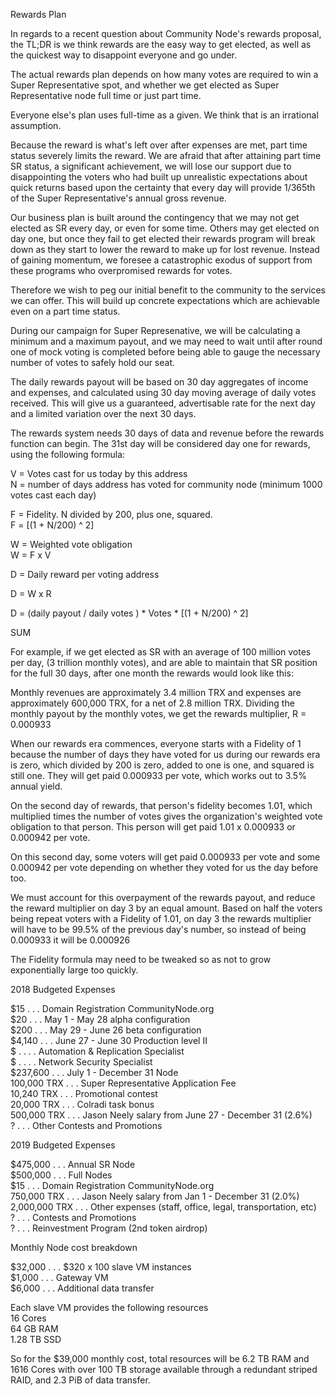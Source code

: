 Rewards Plan

In regards to a recent question about Community Node's rewards proposal, the TL;DR is we think rewards are the easy way to get elected, as well as the quickest way to disappoint everyone and go under.

The actual rewards plan depends on how many votes are required to win a Super Representative spot, and whether we get elected as Super Representative node full time or just part time.

Everyone else's plan uses full-time as a given. We think that is an irrational assumption.

Because the reward is what's left over after expenses are met, part time status severely limits the reward. We are afraid that after attaining part time SR status, a significant achievement, we will lose our support due to disappointing the voters who had built up unrealistic expectations about quick returns based upon the certainty that every day will provide 1/365th of the Super Representative's annual gross revenue. 

Our business plan is built around the contingency that we may not get elected as SR every day, or even for some time. Others may get elected on day one, but once they fail to get elected their rewards program will break down as they start to lower the reward to make up for lost revenue. Instead of gaining momentum, we foresee a catastrophic exodus of support from these programs who overpromised rewards for votes.

Therefore we wish to peg our initial benefit to the community to the services we can offer. This will build up concrete expectations which are achievable even on a part time status. 

During our campaign for Super Represenative, we will be calculating a minimum and a maximum payout, and we may need to wait until after round one of mock voting is completed before being able to gauge the necessary number of votes to safely hold our seat.

The daily rewards payout will be based on 30 day aggregates of income and expenses, and calculated using 30 day moving average of daily votes received. This will give us a guaranteed, advertisable rate for the next day and a limited variation over the next 30 days. 

The rewards system needs 30 days of data and revenue before the rewards function can begin. The 31st day will be considered day one for rewards, using the following formula:


V = Votes cast for us today by this address  
N = number of days address has voted for community node (minimum 1000 votes cast each day)  

F = Fidelity. N divided by 200, plus one, squared.  
F = [(1 + N/200) ^ 2]  

W = Weighted vote obligation  
W = F x V  


D = Daily reward per voting address  

D = W x R  

D = (daily payout / daily votes )  * Votes * [(1 + N/200) ^ 2]


SUM


For example, if we get elected as SR with an average of 100 million votes per day, (3 trillion monthly votes), and are able to maintain that SR position for the full 30 days, after one month the rewards would look like this:

Monthly revenues are approximately 3.4 million TRX and expenses are approximately 600,000 TRX, for a net of 2.8 million TRX. Dividing the monthly payout by the monthly votes, we get the rewards multiplier, R = 0.000933

When our rewards era commences, everyone starts with a Fidelity of 1 because the number of days they have voted for us during our rewards era is zero, which divided by 200 is zero, added to one is one, and squared is still one. They will get paid 0.000933 per vote, which works out to 3.5% annual yield.

On the second day of rewards, that person's fidelity becomes 1.01, which multiplied times the number of votes gives the organization's weighted vote obligation to that person. This person will get paid 1.01 x 0.000933 or 0.000942 per vote.

On this second day, some voters will get paid 0.000933 per vote and some 0.000942 per vote depending on whether they voted for us the day before too.

We must account for this overpayment of the rewards payout, and reduce the reward multiplier on day 3 by an equal amount. Based on half the voters being repeat voters with a Fidelity of 1.01, on day 3 the rewards multiplier will have to be 99.5% of the previous day's number, so instead of being 0.000933 it will be 0.000926


The Fidelity formula may need to be tweaked so as not to grow exponentially large too quickly.




2018 Budgeted Expenses 

             			
$15          	. . .		Domain Registration CommunityNode.org  
$20          	. . .		 May 1 - May 28 alpha configuration  
$200         	. . .		 May 29 - June 26 beta configuration  
$4,140  		. . .		June 27 - June 30 Production level II  
$ . 			. . .		Automation & Replication Specialist  
$ . 			. . .		Network Security Specialist  
$237,600	  	. . .		July 1 - December 31 Node  
100,000 TRX  	. . .		 Super Representative Application Fee  
10,240 TRX  	. . .		Promotional contest  
20,000 TRX		. . .		Colradi task bonus  
500,000 TRX		. . .		Jason Neely salary from June 27 - December 31 (2.6%)  
?				. . .		Other Contests and Promotions  


2019 Budgeted Expenses

$475,000		  . . . 	Annual SR Node  
$500,000		  . . . 	Full Nodes  
$15          	  . . . 	Domain Registration CommunityNode.org  
750,000 TRX		  . . . 	Jason Neely salary from Jan 1 - December 31 (2.0%)  
2,000,000 TRX	  . . . 	Other expenses (staff, office, legal, transportation, etc)  
?				  . . . 	Contests and Promotions  
?				  . . . 	Reinvestment Program (2nd token airdrop)  

Monthly Node cost breakdown  

$32,000 	  . . . 		$320 x 100 slave VM instances  
$1,000		  . . . 		Gateway VM  
$6,000		  . . . 		Additional data transfer  


Each slave VM provides the following resources  
16 Cores  
64 GB RAM  
1.28 TB SSD  

So for the $39,000 monthly cost, total resources will be 6.2 TB RAM and 1616 Cores with over 100 TB storage available through a redundant striped RAID, and 2.3 PiB of data transfer.
